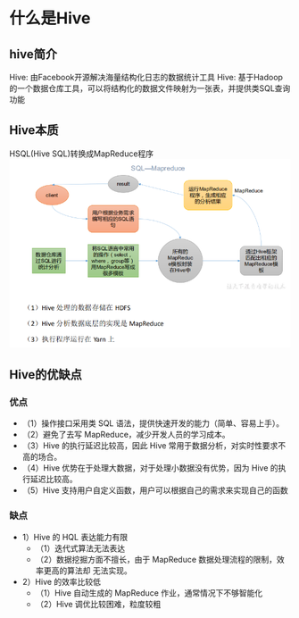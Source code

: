 # 什么是Hive
## hive简介
Hive: 由Facebook开源解决海量结构化日志的数据统计工具
Hive: 基于Hadoop的一个数据仓库工具，可以将结构化的数据文件映射为一张表，并提供类SQL查询功能
## Hive本质
HSQL(Hive SQL)转换成MapReduce程序
![Image text](https://github.com/qq840093270/study/blob/master/bigData/doc/Hive/images/1.jpg)
## Hive的优缺点
### 优点
+ （1）操作接口采用类 SQL 语法，提供快速开发的能力（简单、容易上手）。
+ （2）避免了去写 MapReduce，减少开发人员的学习成本。
+ （3）Hive 的执行延迟比较高，因此 Hive 常用于数据分析，对实时性要求不高的场合。 
+ （4）Hive 优势在于处理大数据，对于处理小数据没有优势，因为 Hive 的执行延迟比较高。
+ （5）Hive 支持用户自定义函数，用户可以根据自己的需求来实现自己的函数
### 缺点
 + 1）Hive 的 HQL 表达能力有限
   + （1）迭代式算法无法表达
   + （2）数据挖掘方面不擅长，由于 MapReduce 数据处理流程的限制，效率更高的算法却
 无法实现。
+ 2）Hive 的效率比较低
   + （1）Hive 自动生成的 MapReduce 作业，通常情况下不够智能化
   + （2）Hive 调优比较困难，粒度较粗
